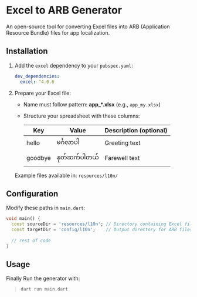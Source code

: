 # Excel to ARB Generator

An open-source tool for converting Excel files into ARB (Application Resource Bundle) files for app localization.

## Installation
1. Add the `excel` dependency to your `pubspec.yaml`:
    ```yaml
    dev_dependencies:
      excel: ^4.0.6
    ```

2. Prepare your Excel file:
   - Name must follow pattern: **app_*.xlsx** (e.g., `app_my.xlsx`)
   - Structure your spreadsheet with these columns:
   
     | Key     | Value       | Description (optional) |
     |---------|-------------|------------------------|
     | hello   | မင်္ဂလာပါ  | Greeting text         |
     | goodbye | နုတ်ဆက်ပါတယ် | Farewell text         |

   Example files available in: `resources/l10n/`

## Configuration
Modify these paths in `main.dart`:
```dart
void main() {
  const sourceDir = 'resources/l10n'; // Directory containing Excel files
  const targetDir = 'config/l10n';    // Output directory for ARB files
  
  // rest of code
}
```

## Usage
Finally Run the generator with:

> `dart run main.dart`



